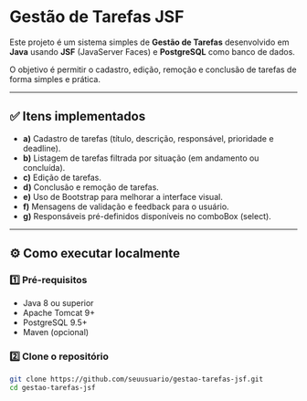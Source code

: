 # Gestão de Tarefas JSF

Este projeto é um sistema simples de **Gestão de Tarefas** desenvolvido em **Java** usando **JSF** (JavaServer Faces) e **PostgreSQL** como banco de dados.  

O objetivo é permitir o cadastro, edição, remoção e conclusão de tarefas de forma simples e prática.

---

## ✅ Itens implementados

- **a)** Cadastro de tarefas (título, descrição, responsável, prioridade e deadline).  
- **b)** Listagem de tarefas filtrada por situação (em andamento ou concluída).  
- **c)** Edição de tarefas.  
- **d)** Conclusão e remoção de tarefas.  
- **e)** Uso de Bootstrap para melhorar a interface visual.  
- **f)** Mensagens de validação e feedback para o usuário.  
- **g)** Responsáveis pré-definidos disponíveis no comboBox (select).

---

## ⚙️ Como executar localmente

### 1️⃣ Pré-requisitos
- Java 8 ou superior  
- Apache Tomcat 9+  
- PostgreSQL 9.5+  
- Maven (opcional)

### 2️⃣ Clone o repositório
```bash
git clone https://github.com/seuusuario/gestao-tarefas-jsf.git
cd gestao-tarefas-jsf
